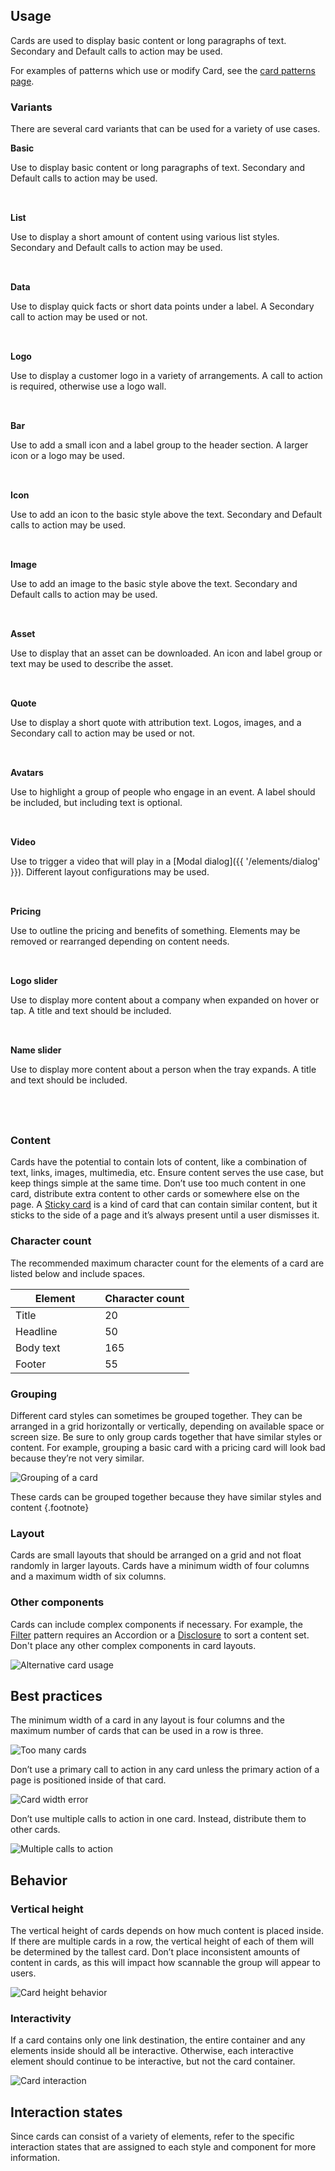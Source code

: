 <style>
  .grid {
    display: grid;
    grid-template-columns: 1fr;
    gap: var(--rh-space-2xl, 32px);
    margin-block-end: var(--rh-space-4xl, 64px);
  }

  .grid rh-card h4 {
    margin-block: 0;
  }

  .grid rh-card::part(footer) {
    display: none;
  }

  @container container (min-width: 567px) {
    .grid {
      grid-template-columns: 1fr 1fr;
    }
  }

  @container container (min-width: 992px) {
    .grid {
      grid-template-columns: 1fr 1fr 1fr;
    }
  }
</style>

## Usage


Cards are used to display basic content or long paragraphs of text. Secondary and 
Default calls to action may be used.

<rh-alert state="info">

  For examples of patterns which use or modify Card,
  see the [card patterns page](/patterns/card).

</rh-alert>


### Variants

There are several card variants that can be used for a variety of use cases.

<div class="grid">
  <rh-card>
    <h4 slot="header">Basic</h4>
    <p>
      Use to display basic content or long paragraphs of text. Secondary and 
      Default calls to action may be used.
    </p>
  </rh-card>

  <rh-card>
    <h4 slot="header">List</h4>
    <p>
      Use to display a short amount of content using various list styles. 
      Secondary and Default calls to action may be used.
    </p>
  </rh-card>

  <rh-card>
    <h4 slot="header">Data</h4>
    <p>
      Use to display quick facts or short data points under a label. A Secondary 
      call to action may be used or not.
    </p>
  </rh-card>

  <rh-card>
    <h4 slot="header">Logo</h4>
    <p>
      Use to display a customer logo in a variety of arrangements. A call to 
      action is required, otherwise use a logo wall.
    </p>
  </rh-card>

  <rh-card>
    <h4 slot="header">Bar</h4>
    <p>
      Use to add a small icon and a label group to the header section. A larger 
      icon or a logo may be used.
    </p>
  </rh-card>

  <rh-card>
    <h4 slot="header">Icon</h4>
    <p>
      Use to add an icon to the basic style above the text. Secondary and Default 
      calls to action may be used.
    </p>
  </rh-card>

  <rh-card>
    <h4 slot="header">Image</h4>
    <p>
      Use to add an image to the basic style above the text. Secondary and Default 
      calls to action may be used.
    </p>
  </rh-card>

  <rh-card>
    <h4 slot="header">Asset</h4>
    <p>
      Use to display that an asset can be downloaded. An icon and label group or 
      text may be used to describe the asset.
    </p>
  </rh-card>

  <rh-card>
    <h4 slot="header">Quote</h4>
    <p>
      Use to display a short quote with attribution text. Logos, images, and a 
      Secondary call to action may be used or not.
    </p>
  </rh-card>

  <rh-card>
    <h4 slot="header">Avatars</h4>
    <p>
      Use to highlight a group of people who engage in an event. A label should be 
      included, but including text is optional.
    </p>
  </rh-card>

  <rh-card>
    <h4 slot="header">Video</h4>
    <p>
      Use to trigger a video that will play in a [Modal dialog]({{ 
      '/elements/dialog' }}). Different layout configurations may be used.
    </p>
  </rh-card>

  <rh-card>
    <h4 slot="header">Pricing</h4>
    <p>
      Use to outline the pricing and benefits of something. Elements may be 
      removed or rearranged depending on content needs.
    </p>
  </rh-card>

  <rh-card>
    <h4 slot="header">Logo slider</h4>
    <p>
      Use to display more content about a company when expanded on hover or tap. A 
      title and text should be included.
    </p>
  </rh-card>

  <rh-card>
    <h4 slot="header">Name slider</h4>
    <p>
      Use to display more content about a person when the tray expands. A title 
      and text should be included.
    </p>
  </rh-card>

</div>


### Content

Cards have the potential to contain lots of content, like a combination of 
text, links, images, multimedia, etc. Ensure content serves the use case, but 
keep things simple at the same time. Don’t use too much content in one card, 
distribute extra content to other cards or somewhere else on the page. A 
[Sticky card](/patterns/sticky-card/) is a kind of card that can 
contain similar content, but it sticks to the side of a page and it’s always 
present until a user dismisses it.

### Character count

The recommended maximum character count for the elements of a card are listed below and include spaces.

<rh-table>
  <table>
    <thead>
      <tr>
        <th scope="col" data-label="Element" style="width: 50%">Element</th>
        <th scope="col" data-label="Character count">Character count</th>
      </tr>
    </thead>
    <tbody>
      <tr>
        <td data-label="Element">Title</td>
        <td data-label="Character count">20</td>
      </tr>
      <tr>
        <td data-label="Element">Headline</td>
        <td data-label="Character count">50</td>
      </tr>
      <tr>
        <td data-label="Element">Body text</td>
        <td data-label="Character count">165</td>
      </tr>
      <tr>
        <td data-label="Element">Footer</td>
        <td data-label="Character count">55</td>
      </tr>
    </tbody>
  </table>
</rh-table>

### Grouping

Different card styles can sometimes be grouped together. They can be arranged 
in a grid horizontally or vertically, depending on available space or screen 
size. Be sure to only group cards together that have similar styles or 
content. For example, grouping a basic card with a pricing card will look bad 
because they’re not very similar.

<uxdot-example width-adjustment="784px">
  <img src="../card-usage-grouping.svg" alt="Grouping of a card">
</uxdot-example>

These cards can be grouped together because they have similar styles and 
content {.footnote}

### Layout

Cards are small layouts that should be arranged on a grid and not float 
randomly in larger layouts. Cards have a minimum width of four columns and a 
maximum width of six columns.

### Other components

Cards can include complex components if necessary. For example, the 
[Filter](/patterns/filter/) pattern requires an Accordion or a 
[Disclosure](/patterns/disclosure/) to sort a content set. Don't 
place any other complex components in card layouts.

<uxdot-example width-adjustment="664px">
  <img src="../card-usage-other.svg" alt="Alternative card usage">
</uxdot-example>

## Best practices

The minimum width of a card in any layout is four columns and the maximum 
number of cards that can be used in a row is three.

<uxdot-example width-adjustment="872px" danger>
  <img src="../card-bestpractice-1.svg" alt="Too many cards">
</uxdot-example>

Don’t use a primary call to action in any card unless the primary action of a 
page is positioned inside of that card.

<uxdot-example width-adjustment="360px" danger>
  <img src="../card-bestpractice-2.svg" alt="Card width error">
</uxdot-example>

Don’t use multiple calls to action in one card. Instead, distribute them to 
other cards.

<uxdot-example width-adjustment="360px">
  <img src="../card-bestpractice-3.svg" alt="Multiple calls to action">
</uxdot-example>

## Behavior

### Vertical height

The vertical height of cards depends on how much content is placed inside. If 
there are multiple cards in a row, the vertical height of each of them will be 
determined by the tallest card. Don’t place inconsistent amounts of content in 
cards, as this will impact how scannable the group will appear to users.

<uxdot-example width-adjustment="784px">
  <img src="../card-behavior-height.svg" alt="Card height behavior">
</uxdot-example>

### Interactivity

If a card contains only one link destination, the entire container and any 
elements inside should all be interactive. Otherwise, each interactive element 
should continue to be interactive, but not the card container.

<uxdot-example width-adjustment="784px">
  <img src="../card-behavior-interaction.svg" alt="Card interaction">
</uxdot-example>

## Interaction states

Since cards can consist of a variety of elements, refer to the specific 
interaction states that are assigned to each style and component for more 
information.

